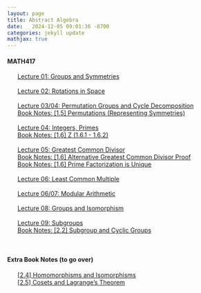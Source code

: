 ```yaml
---
layout: page
title: Abstract Algebra
date:   2024-12-05 09:01:36 -0700
categories: jekyll update
mathjax: true
---
```

<h4> MATH417 </h4>
<ol style="list-style-type:none;">
       <li><a href="/jekyll/update/2025/01/24/math417-01-groups-and-symmetries.html">
       Lecture 01: Groups and Symmetries
       </a></li>
	   <!------2------->
	   <br>
       <li><a href="/jekyll/update/2025/01/25/math417-02-rotations-in-space.html">
       Lecture 02: Rotations in Space
       </a></li>
	   <!-------------->
	   <!------3------->
	   <!-------------->
	   <br>
       <li><a href="/jekyll/update/2025/01/26/math417-03-permutation-groups-cycle-decomposition.html">
       Lecture 03/04: Permutation Groups and Cycle Decomposition
       </a></li>
       <li><a href="/jekyll/update/2024/11/13/1.5-permutations.html">
       Book Notes: [1.5] Permutations (Representing Symmetries)
       </a></li>
	   <!-------------->
	   <!------4------->
	   <!-------------->
	   <br>
       <li><a href="/jekyll/update/2025/01/27/math417-04-integers.html">
       Lecture 04: Integers, Primes
       </a></li>
	   <li><a href="/jekyll/update/2024/11/01/1.6-z.html">
       Book Notes: [1.6] Z (1.6.1 - 1.6.2)
       </a></li>
	   <!-------------->
	   <!------5------->
	   <!-------------->
	   <br>
       <li><a href="/jekyll/update/2025/01/28/math417-05-gcd.html">
       Lecture 05: Greatest Common Divisor
       </a></li>
	   <li><a href="/jekyll/update/2024/11/04/1.6-gcd.html">
       Book Notes: [1.6] Alternative Greatest Common Divisor Proof
       </a></li>
	   <li><a href="/jekyll/update/2024/11/05/1.6-prime-factorization-unique.html">
       Book Notes: [1.6] Prime Factorization is Unique
       </a></li>
	   <!-------------->
	   <!------6------->
	   <!-------------->
	   <br>
       <li><a href="/jekyll/update/2025/01/29/math417-06-lcm.html">
       Lecture 06: Least Common Multiple
       </a></li>
	   <!-------------->
	   <!------7------->
	   <!-------------->
	   <br>
       <li><a href="/jekyll/update/2025/01/30/math417-07-modular-arithmetic.html">
       Lecture 06/07: Modular Arithmetic
       </a></li>
	   <!-------------->
	   <!------8------->
	   <!-------------->
	   <br>
       <li><a href="/jekyll/update/2025/02/01/math417-08-groups-and-isomorphism.html">
       Lecture 08: Groups and Isomorphism
       </a></li>
	   <!-------------->
	   <!------8------->
	   <!-------------->
	   <br>
       <li><a href="/jekyll/update/2025/02/02/math417-09-subgroups.html">
       Lecture 09: Subgroups
       </a></li>
	   <li><a href="/jekyll/update/2024/11/10/2.2-subgroups.html">
       Book Notes: [2.2] Subgroup and Cyclic Groups
       </a></li>
   </ol>
<br>
<!------------------------ BOOK NOTES --------------------------->
<h4> Extra Book Notes (to go over) </h4>
<ol style="list-style-type:none;">
	   <li><a href="/jekyll/update/2024/11/11/2.4-homomorphisms-isomorphisms.html">
        [2.4] Homomorphisms and Isomorphisms
       </a></li>
	   <li><a href="/jekyll/update/2025/01/01/2.5-cosets-lagrange.html">
        [2.5] Cosets and Lagrange’s Theorem
       </a></li>
   </ol>
<br>
